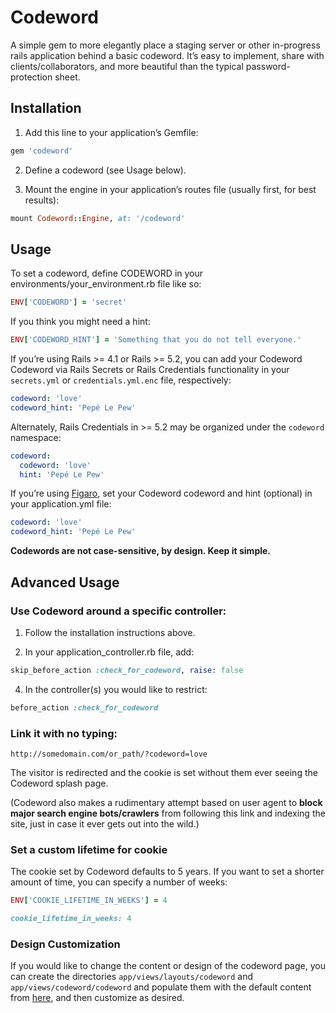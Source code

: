 # Codeword

A simple gem to more elegantly place a staging server or other in-progress rails application behind a basic codeword. It’s easy to implement, share with clients/collaborators, and more beautiful than the typical password-protection sheet.

## Installation

1. Add this line to your application’s Gemfile:

```ruby
gem 'codeword'
```

2. Define a codeword (see Usage below).

3. Mount the engine in your application’s routes file (usually first, for best results):

```ruby
mount Codeword::Engine, at: '/codeword'
```

## Usage

To set a codeword, define CODEWORD in your environments/your_environment.rb file like so:

```ruby
ENV['CODEWORD'] = 'secret'
```

If you think you might need a hint:

```ruby
ENV['CODEWORD_HINT'] = 'Something that you do not tell everyone.'
```

If you’re using Rails >= 4.1 or Rails >= 5.2, you can add your Codeword Codeword via Rails Secrets or Rails Credentials functionality in your `secrets.yml` or `credentials.yml.enc` file, respectively:

```yml
codeword: 'love'
codeword_hint: 'Pepé Le Pew'
```

Alternately, Rails Credentials in >= 5.2 may be organized under the `codeword` namespace:

```yml
codeword:
  codeword: 'love'
  hint: 'Pepé Le Pew'
```

If you’re using [Figaro](https://github.com/laserlemon/figaro), set your Codeword codeword and hint (optional) in your application.yml file:

```yml
codeword: 'love'
codeword_hint: 'Pepé Le Pew'
```

**Codewords are not case-sensitive, by design. Keep it simple.**

## Advanced Usage

### Use Codeword around a specific controller:

1. Follow the installation instructions above.

2. In your application_controller.rb file, add:

```ruby
skip_before_action :check_for_codeword, raise: false
```

4. In the controller(s) you would like to restrict:

```ruby
before_action :check_for_codeword
```

### Link it with no typing:

    http://somedomain.com/or_path/?codeword=love

The visitor is redirected and the cookie is set without them ever seeing the Codeword splash page.

(Codeword also makes a rudimentary attempt based on user agent to **block major search engine bots/crawlers** from following this link and indexing the site, just in case it ever gets out into the wild.)

### Set a custom lifetime for cookie

The cookie set by Codeword defaults to 5 years. If you want to set a shorter amount of time, you can specify a number of weeks:

```ruby
ENV['COOKIE_LIFETIME_IN_WEEKS'] = 4

cookie_lifetime_in_weeks: 4
```

### Design Customization

If you would like to change the content or design of the codeword page, you can create the directories `app/views/layouts/codeword` and `app/views/codeword/codeword` and populate them with the default content from [here](https://github.com/gblakeman/codeword/tree/master/app/views), and then customize as desired.
